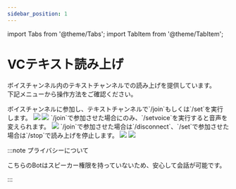 ```yaml
---
sidebar_position: 1
---
```


import Tabs from '@theme/Tabs';
import TabItem from '@theme/TabItem';

# VCテキスト読み上げ

ボイスチャンネル内のテキストチャンネルでの読み上げを提供しています。   
下記メニューから操作方法をご確認ください。

<Tabs>
  <TabItem value="none" label="">
  </TabItem>
  <TabItem value="join" label="参加">
ボイスチャンネルに参加し、テキストチャンネルで`/join`もしくは`/set`を実行します。
<img src={require("./img/join.webp").default}
     style={{height:'auto', width:'80%', display:'block', margin:'auto', marginBottom:'10px'}} />
<img src={require("./img/set.webp").default}
     style={{height:'auto', width:'80%', display:'block', margin:'auto', marginBottom:'10px'}} />
  </TabItem>
  <TabItem value="set" label="音声変更">
`/join`で参加させた場合にのみ、`/setvoice`を実行すると音声を変えられます。
<img src={require("./img/setvoice.webp").default}
     style={{height:'auto', width:'80%', display:'block', margin:'auto', marginBottom:'10px'}} />
  </TabItem>
  <TabItem value="disconnect" label="退出">
`/join`で参加させた場合は`/disconnect`、`/set`で参加させた場合は`/stop`で読み上げを停止します。
<img src={require("./img/disconnect.webp").default}
     style={{height:'auto', width:'80%', display:'block', margin:'auto', marginBottom:'10px'}} />
     <img src={require("./img/stop.webp").default}
     style={{height:'auto', width:'80%', display:'block', margin:'auto', marginBottom:'10px'}} />
  </TabItem>
</Tabs>

:::note プライバシーについて

こちらのBotはスピーカー権限を持っていないため、安心して会話が可能です。

:::
